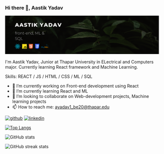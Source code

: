 ### Hi there 👋, Aastik Yadav
![](https://github.com/SKULLDRAGON099/banner/blob/main/Dark%20Green%20Simple%20Motivation%20Quotes%20LinkedIn%20Banner%20(1).png?raw=true)

I'm Aastik Yadav, Junior at Thapar University in ELectrical and Computers major. Currently learning React framework and Machine Learning.

Skills: REACT / JS / HTML / CSS / ML / SQL

- 🔭 I’m currently working on Front-end development using React  
- 🌱 I’m currently learning React and ML 
- 👯 I’m looking to collaborate on Web-development projects, Machine learning projects 
- 📫 How to reach me:  ayadav1_be20@thapar.edu 


[<img src='https://cdn.jsdelivr.net/npm/simple-icons@3.0.1/icons/github.svg' alt='github' height='40'>](https://github.com/SKULLDRAGON099)  [<img src='https://cdn.jsdelivr.net/npm/simple-icons@3.0.1/icons/linkedin.svg' alt='linkedin' height='40'>](https://www.linkedin.com/in/aastik-yadav-cauldron/)  

[![Top Langs](https://github-readme-stats.vercel.app/api/top-langs/?username=SKULLDRAGON099)](https://github.com/anuraghazra/github-readme-stats)

![GitHub stats](https://github-readme-stats.vercel.app/api?username=SKULLDRAGON099&show_icons=true)  

![GitHub streak stats](https://streak-stats.demolab.com/?user=SKULLDRAGON099)  

